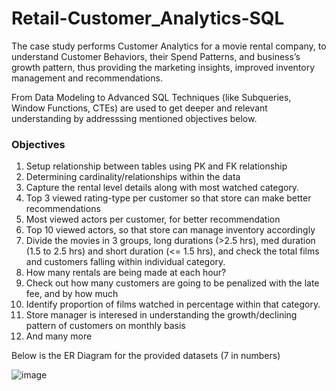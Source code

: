 # Retail-Customer_Analytics-SQL

The case study performs Customer Analytics for a movie rental company, to understand Customer Behaviors, their Spend Patterns, and business’s growth pattern, thus providing the marketing insights, improved inventory management and recommendations.

From Data Modeling to Advanced SQL Techniques (like Subqueries, Window Functions, CTEs) are used to get deeper and relevant understanding by addresssing mentioned objectives below.

### Objectives
  1. Setup relationship between tables using PK and FK relationship
  2. Determining cardinality/relationships within the data
  3. Capture the rental level details along with most watched category.
  4. Top 3 viewed rating-type per customer so that store can make better recommendations
  5. Most viewed actors per customer, for better recommendation
  6. Top 10 viewed actors, so that store can manage inventory accordingly
  7. Divide the movies in 3 groups, long durations (>2.5 hrs), med duration (1.5 to 2.5 hrs) and short duration (<= 1.5 hrs), and check the total films and customers falling within individual category.
  8. How many rentals are being made at each hour?
  9. Check out how many customers are going to be penalized with the late fee, and by how much
  10. Identify proportion of films watched in percentage within that category.
  11. Store manager is interesed in understanding the growth/declining pattern of customers on monthly basis
  12. And many more

Below is the ER Diagram for the provided datasets (7 in numbers)

![image](https://github.com/RavindraSingh90/Rental-Retail-Analytics-SQL-/assets/149532478/291d9005-aa24-4df5-bda3-fabeccb1e597)
